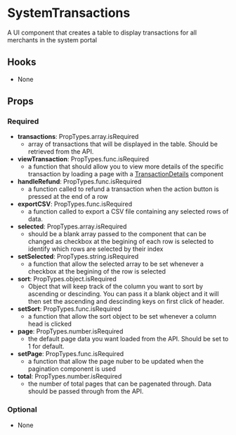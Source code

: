 # SystemTransactions

A UI component that creates a table to display transactions for all merchants in the system portal

## Hooks

-   None

## Props

### Required

-   **transactions**: PropTypes.array.isRequired
    -   array of transactions that will be displayed in the table. Should be retrieved from the API.
-   **viewTransaction**: PropTypes.func.isRequired
    -   a function that should allow you to view more details of the specific transaction by loading a page with a [TransactionDetails](https://github.com/pay-theory/pay-theory-ui/tree/master/src/admin/TransactionDetails) component
-   **handleRefund**: PropTypes.func.isRequired
    -   a function called to refund a transaction when the action button is pressed at the end of a row
-   **exportCSV**: PropTypes.func.isRequired
    -   a function called to export a CSV file containing any selected rows of data.
-   **selected**: PropTypes.array.isRequired
    -   should be a blank array passed to the component that can be changed as checkbox at the begining of each row is selected to identify which rows are selected by their index
-   **setSelected**: PropTypes.string.isRequired
    -   a function that allow the selected array to be set whenever a checkbox at the begining of the row is selected
-   **sort**: PropTypes.object.isRequired
    -   Object that will keep track of the column you want to sort by ascending or descinding. You can pass it a blank object and it will then set the ascending and descinding keys on first click of header.
-   **setSort**: PropTypes.func.isRequired
    -   a function that allow the sort object to be set whenever a column head is clicked
-   **page**: PropTypes.number.isRequired
    -   the default page data you want loaded from the API. Should be set to 1 for default.
-   **setPage**: PropTypes.func.isRequired
    -   a function that allow the page nuber to be updated when the pagination component is used
-   **total**: PropTypes.number.isRequired
    -   the number of total pages that can be pagenated through. Data should be passed through from the API.

### Optional

-   None